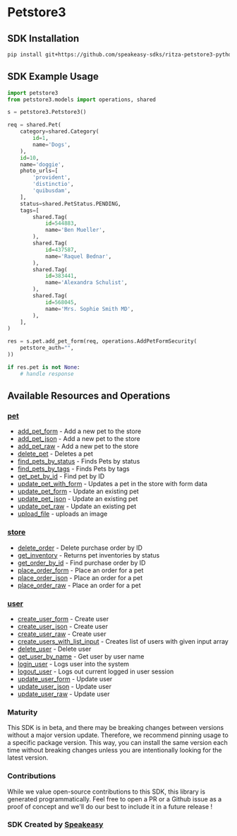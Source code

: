# Petstore3

<!-- Start SDK Installation -->
## SDK Installation

```bash
pip install git+https://github.com/speakeasy-sdks/ritza-petstore3-python.git
```
<!-- End SDK Installation -->

## SDK Example Usage
<!-- Start SDK Example Usage -->
```python
import petstore3
from petstore3.models import operations, shared

s = petstore3.Petstore3()

req = shared.Pet(
    category=shared.Category(
        id=1,
        name='Dogs',
    ),
    id=10,
    name='doggie',
    photo_urls=[
        'provident',
        'distinctio',
        'quibusdam',
    ],
    status=shared.PetStatus.PENDING,
    tags=[
        shared.Tag(
            id=544883,
            name='Ben Mueller',
        ),
        shared.Tag(
            id=437587,
            name='Raquel Bednar',
        ),
        shared.Tag(
            id=383441,
            name='Alexandra Schulist',
        ),
        shared.Tag(
            id=568045,
            name='Mrs. Sophie Smith MD',
        ),
    ],
)

res = s.pet.add_pet_form(req, operations.AddPetFormSecurity(
    petstore_auth="",
))

if res.pet is not None:
    # handle response
```
<!-- End SDK Example Usage -->

<!-- Start SDK Available Operations -->
## Available Resources and Operations


### [pet](docs/pet/README.md)

* [add_pet_form](docs/pet/README.md#add_pet_form) - Add a new pet to the store
* [add_pet_json](docs/pet/README.md#add_pet_json) - Add a new pet to the store
* [add_pet_raw](docs/pet/README.md#add_pet_raw) - Add a new pet to the store
* [delete_pet](docs/pet/README.md#delete_pet) - Deletes a pet
* [find_pets_by_status](docs/pet/README.md#find_pets_by_status) - Finds Pets by status
* [find_pets_by_tags](docs/pet/README.md#find_pets_by_tags) - Finds Pets by tags
* [get_pet_by_id](docs/pet/README.md#get_pet_by_id) - Find pet by ID
* [update_pet_with_form](docs/pet/README.md#update_pet_with_form) - Updates a pet in the store with form data
* [update_pet_form](docs/pet/README.md#update_pet_form) - Update an existing pet
* [update_pet_json](docs/pet/README.md#update_pet_json) - Update an existing pet
* [update_pet_raw](docs/pet/README.md#update_pet_raw) - Update an existing pet
* [upload_file](docs/pet/README.md#upload_file) - uploads an image

### [store](docs/store/README.md)

* [delete_order](docs/store/README.md#delete_order) - Delete purchase order by ID
* [get_inventory](docs/store/README.md#get_inventory) - Returns pet inventories by status
* [get_order_by_id](docs/store/README.md#get_order_by_id) - Find purchase order by ID
* [place_order_form](docs/store/README.md#place_order_form) - Place an order for a pet
* [place_order_json](docs/store/README.md#place_order_json) - Place an order for a pet
* [place_order_raw](docs/store/README.md#place_order_raw) - Place an order for a pet

### [user](docs/user/README.md)

* [create_user_form](docs/user/README.md#create_user_form) - Create user
* [create_user_json](docs/user/README.md#create_user_json) - Create user
* [create_user_raw](docs/user/README.md#create_user_raw) - Create user
* [create_users_with_list_input](docs/user/README.md#create_users_with_list_input) - Creates list of users with given input array
* [delete_user](docs/user/README.md#delete_user) - Delete user
* [get_user_by_name](docs/user/README.md#get_user_by_name) - Get user by user name
* [login_user](docs/user/README.md#login_user) - Logs user into the system
* [logout_user](docs/user/README.md#logout_user) - Logs out current logged in user session
* [update_user_form](docs/user/README.md#update_user_form) - Update user
* [update_user_json](docs/user/README.md#update_user_json) - Update user
* [update_user_raw](docs/user/README.md#update_user_raw) - Update user
<!-- End SDK Available Operations -->

### Maturity

This SDK is in beta, and there may be breaking changes between versions without a major version update. Therefore, we recommend pinning usage
to a specific package version. This way, you can install the same version each time without breaking changes unless you are intentionally
looking for the latest version.

### Contributions

While we value open-source contributions to this SDK, this library is generated programmatically.
Feel free to open a PR or a Github issue as a proof of concept and we'll do our best to include it in a future release !

### SDK Created by [Speakeasy](https://docs.speakeasyapi.dev/docs/using-speakeasy/client-sdks)
